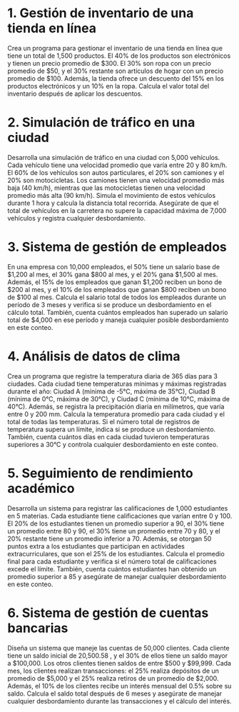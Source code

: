 # 1. Gestión de inventario de una tienda en línea

Crea un programa para gestionar el inventario de una tienda en línea que tiene un total de 1,500 productos. El 40% de los productos son electrónicos y tienen un precio promedio de $300. El 30% son ropa con un precio promedio de $50, y el 30% restante son artículos de hogar con un precio promedio de $100. Además, la tienda ofrece un descuento del 15% en los productos electrónicos y un 10% en la ropa. Calcula el valor total del inventario después de aplicar los descuentos.

# 2. Simulación de tráfico en una ciudad

Desarrolla una simulación de tráfico en una ciudad con 5,000 vehículos. Cada vehículo tiene una velocidad promedio que varía entre 20 y 80 km/h. El 60% de los vehículos son autos particulares, el 20% son camiones y el 20% son motocicletas. Los camiones tienen una velocidad promedio más baja (40 km/h), mientras que las motocicletas tienen una velocidad promedio más alta (90 km/h). Simula el movimiento de estos vehículos durante 1 hora y calcula la distancia total recorrida. Asegúrate de que el total de vehículos en la carretera no supere la capacidad máxima de 7,000 vehículos y registra cualquier desbordamiento.

# 3. Sistema de gestión de empleados

En una empresa con 10,000 empleados, el 50% tiene un salario base de $1,200 al mes, el 30% gana $800 al mes, y el 20% gana $1,500 al mes. Además, el 15% de los empleados que ganan $1,200 reciben un bono de $200 al mes, y el 10% de los empleados que ganan $800 reciben un bono de $100 al mes. Calcula el salario total de todos los empleados durante un período de 3 meses y verifica si se produce un desbordamiento en el cálculo total. También, cuenta cuántos empleados han superado un salario total de $4,000 en ese período y maneja cualquier posible desbordamiento en este conteo.

# 4. Análisis de datos de clima

Crea un programa que registre la temperatura diaria de 365 días para 3 ciudades. Cada ciudad tiene temperaturas mínimas y máximas registradas durante el año: Ciudad A (mínima de -5°C, máxima de 35°C), Ciudad B (mínima de 0°C, máxima de 30°C), y Ciudad C (mínima de 10°C, máxima de 40°C). Además, se registra la precipitación diaria en milímetros, que varía entre 0 y 200 mm. Calcula la temperatura promedio para cada ciudad y el total de todas las temperaturas. Si el número total de registros de temperatura supera un límite, indica si se produce un desbordamiento. También, cuenta cuántos días en cada ciudad tuvieron temperaturas superiores a 30°C y controla cualquier desbordamiento en este conteo.

# 5. Seguimiento de rendimiento académico

Desarrolla un sistema para registrar las calificaciones de 1,000 estudiantes en 5 materias. Cada estudiante tiene calificaciones que varían entre 0 y 100. El 20% de los estudiantes tienen un promedio superior a 90, el 30% tiene un promedio entre 80 y 90, el 30% tiene un promedio entre 70 y 80, y el 20% restante tiene un promedio inferior a 70. Además, se otorgan 50 puntos extra a los estudiantes que participan en actividades extracurriculares, que son el 25% de los estudiantes. Calcula el promedio final para cada estudiante y verifica si el número total de calificaciones excede el límite. También, cuenta cuántos estudiantes han obtenido un promedio superior a 85 y asegúrate de manejar cualquier desbordamiento en este conteo.

# 6. Sistema de gestión de cuentas bancarias

Diseña un sistema que maneje las cuentas de 50,000 clientes. Cada cliente tiene un saldo inicial de 20,500.58 , y el 30% de ellos tiene un saldo mayor a $100,000. Los otros clientes tienen saldos de entre $500 y $99,999. Cada mes, los clientes realizan transacciones: el 25% realiza depósitos de un promedio de $5,000 y el 25% realiza retiros de un promedio de $2,000. Además, el 10% de los clientes recibe un interés mensual del 0.5% sobre su saldo. Calcula el saldo total después de 6 meses y asegúrate de manejar cualquier desbordamiento durante las transacciones y el cálculo del interés.

